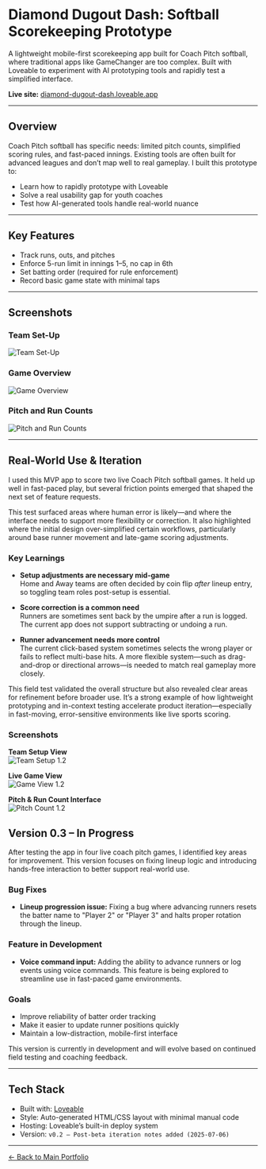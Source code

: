 # Diamond Dugout Dash: Softball Scorekeeping Prototype

A lightweight mobile-first scorekeeping app built for Coach Pitch softball, where traditional apps like GameChanger are too complex. Built with Loveable to experiment with AI prototyping tools and rapidly test a simplified interface.

**Live site:** [diamond-dugout-dash.loveable.app](https://diamond-dugout-dash.loveable.app)

---

## Overview

Coach Pitch softball has specific needs: limited pitch counts, simplified scoring rules, and fast-paced innings. Existing tools are often built for advanced leagues and don’t map well to real gameplay. I built this prototype to:

- Learn how to rapidly prototype with Loveable
- Solve a real usability gap for youth coaches
- Test how AI-generated tools handle real-world nuance

---

## Key Features

- Track runs, outs, and pitches
- Enforce 5-run limit in innings 1–5, no cap in 6th
- Set batting order (required for rule enforcement)
- Record basic game state with minimal taps

---

## Screenshots

### Team Set-Up
![Team Set-Up](https://github.com/user-attachments/assets/53f2910e-3729-4601-b530-321628df2868)


### Game Overview
![Game Overview](https://github.com/user-attachments/assets/77f4651d-8a11-463e-aa26-2420b28a1b75)


### Pitch and Run Counts
![Pitch and Run Counts](https://github.com/user-attachments/assets/29ecc85c-3f1b-4a96-8af7-13a9880256bb)


---

## Real-World Use & Iteration

I used this MVP app to score two live Coach Pitch softball games. It held up well in fast-paced play, but several friction points emerged that shaped the next set of feature requests.

This test surfaced areas where human error is likely—and where the interface needs to support more flexibility or correction. It also highlighted where the initial design over-simplified certain workflows, particularly around base runner movement and late-game scoring adjustments.

### Key Learnings

- **Setup adjustments are necessary mid-game**  
  Home and Away teams are often decided by coin flip *after* lineup entry, so toggling team roles post-setup is essential.

- **Score correction is a common need**  
  Runners are sometimes sent back by the umpire after a run is logged. The current app does not support subtracting or undoing a run.

- **Runner advancement needs more control**  
  The current click-based system sometimes selects the wrong player or fails to reflect multi-base hits. A more flexible system—such as drag-and-drop or directional arrows—is needed to match real gameplay more closely.

This field test validated the overall structure but also revealed clear areas for refinement before broader use. It’s a strong example of how lightweight prototyping and in-context testing accelerate product iteration—especially in fast-moving, error-sensitive environments like live sports scoring.

### Screenshots

**Team Setup View**  
![Team Setup 1.2](https://github.com/user-attachments/assets/fce5e582-bc3d-4174-8255-aa6b787a2667)


**Live Game View**  
![Game View 1.2](https://github.com/user-attachments/assets/b2e56f12-a207-4b05-8988-3cac5542cd05)


**Pitch & Run Count Interface**  
![Pitch Count 1.2](https://github.com/user-attachments/assets/13018818-4b5e-4c8c-83d8-221cb948070b)


## Version 0.3 – In Progress

After testing the app in four live coach pitch games, I identified key areas for improvement. This version focuses on fixing lineup logic and introducing hands-free interaction to better support real-world use.

### Bug Fixes

- **Lineup progression issue:** Fixing a bug where advancing runners resets the batter name to "Player 2" or "Player 3" and halts proper rotation through the lineup.

### Feature in Development

- **Voice command input:** Adding the ability to advance runners or log events using voice commands. This feature is being explored to streamline use in fast-paced game environments.

### Goals

- Improve reliability of batter order tracking  
- Make it easier to update runner positions quickly  
- Maintain a low-distraction, mobile-first interface  

This version is currently in development and will evolve based on continued field testing and coaching feedback.


---

## Tech Stack

- Built with: [Loveable](https://www.loveable.so)
- Style: Auto-generated HTML/CSS layout with minimal manual code
- Hosting: Loveable’s built-in deploy system
- Version: `v0.2 – Post-beta iteration notes added (2025-07-06)`

---

[← Back to Main Portfolio](https://github.com/lillianmbrown/ai-portfolio)
